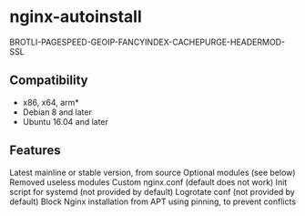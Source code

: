 # nginx-autoinstall
BROTLI-PAGESPEED-GEOIP-FANCYINDEX-CACHEPURGE-HEADERMOD-SSL

<h2>Compatibility</h2>

- x86, x64, arm*
- Debian 8 and later
- Ubuntu 16.04 and later

<h2>Features</h2>
Latest mainline or stable version, from source
Optional modules (see below)
Removed useless modules
Custom nginx.conf (default does not work)
Init script for systemd (not provided by default)
Logrotate conf (not provided by default)
Block Nginx installation from APT using pinning, to prevent conflicts
